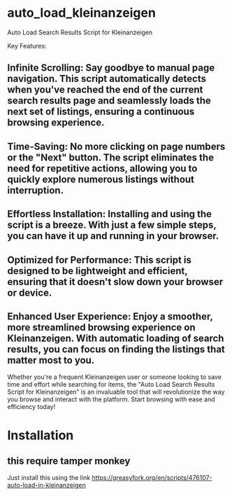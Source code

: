# auto_load_kleinanzeigen

Auto Load Search Results Script for Kleinanzeigen

Key Features:

## Infinite Scrolling: Say goodbye to manual page navigation. This script automatically detects when you've reached the end of the current search results page and seamlessly loads the next set of listings, ensuring a continuous browsing experience.

## Time-Saving: No more clicking on page numbers or the "Next" button. The script eliminates the need for repetitive actions, allowing you to quickly explore numerous listings without interruption.

## Effortless Installation: Installing and using the script is a breeze. With just a few simple steps, you can have it up and running in your browser.

## Optimized for Performance: This script is designed to be lightweight and efficient, ensuring that it doesn't slow down your browser or device.

## Enhanced User Experience: Enjoy a smoother, more streamlined browsing experience on Kleinanzeigen. With automatic loading of search results, you can focus on finding the listings that matter most to you.

Whether you're a frequent Kleinanzeigen user or someone looking to save time and effort while searching for items, the "Auto Load Search Results Script for Kleinanzeigen" is an invaluable tool that will revolutionize the way you browse and interact with the platform. Start browsing with ease and efficiency today!

# Installation
## this require tamper monkey
Just install this using the link https://greasyfork.org/en/scripts/476107-auto-load-in-kleinanzeigen
